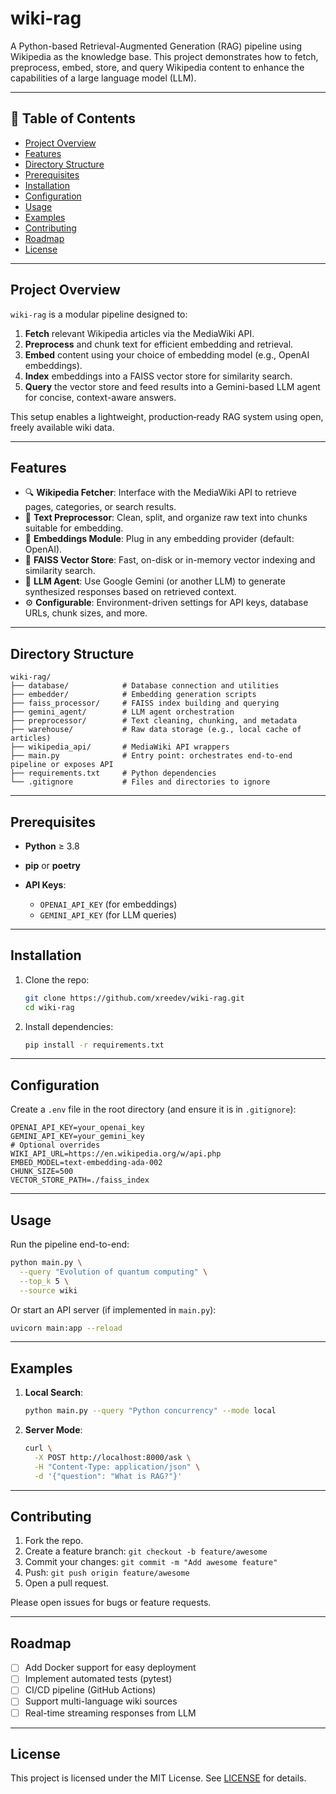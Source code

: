# wiki-rag

A Python-based Retrieval-Augmented Generation (RAG) pipeline using Wikipedia as the knowledge base. This project demonstrates how to fetch, preprocess, embed, store, and query Wikipedia content to enhance the capabilities of a large language model (LLM).

---

## 🧩 Table of Contents

* [Project Overview](#project-overview)
* [Features](#features)
* [Directory Structure](#directory-structure)
* [Prerequisites](#prerequisites)
* [Installation](#installation)
* [Configuration](#configuration)
* [Usage](#usage)
* [Examples](#examples)
* [Contributing](#contributing)
* [Roadmap](#roadmap)
* [License](#license)

---

## Project Overview

`wiki-rag` is a modular pipeline designed to:

1. **Fetch** relevant Wikipedia articles via the MediaWiki API.
2. **Preprocess** and chunk text for efficient embedding and retrieval.
3. **Embed** content using your choice of embedding model (e.g., OpenAI embeddings).
4. **Index** embeddings into a FAISS vector store for similarity search.
5. **Query** the vector store and feed results into a Gemini-based LLM agent for concise, context-aware answers.

This setup enables a lightweight, production‑ready RAG system using open, freely available wiki data.

---

## Features

* 🔍 **Wikipedia Fetcher**: Interface with the MediaWiki API to retrieve pages, categories, or search results.
* 🔧 **Text Preprocessor**: Clean, split, and organize raw text into chunks suitable for embedding.
* 🔢 **Embeddings Module**: Plug in any embedding provider (default: OpenAI).
* 💾 **FAISS Vector Store**: Fast, on-disk or in-memory vector indexing and similarity search.
* 🤖 **LLM Agent**: Use Google Gemini (or another LLM) to generate synthesized responses based on retrieved context.
* ⚙️ **Configurable**: Environment-driven settings for API keys, database URLs, chunk sizes, and more.

---

## Directory Structure

```
wiki-rag/
├── database/            # Database connection and utilities
├── embedder/            # Embedding generation scripts
├── faiss_processor/     # FAISS index building and querying
├── gemini_agent/        # LLM agent orchestration
├── preprocessor/        # Text cleaning, chunking, and metadata
├── warehouse/           # Raw data storage (e.g., local cache of articles)
├── wikipedia_api/       # MediaWiki API wrappers
├── main.py              # Entry point: orchestrates end-to-end pipeline or exposes API
├── requirements.txt     # Python dependencies
└── .gitignore           # Files and directories to ignore
```

---

## Prerequisites

* **Python** ≥ 3.8
* **pip** or **poetry**
* **API Keys**:

  * `OPENAI_API_KEY` (for embeddings)
  * `GEMINI_API_KEY` (for LLM queries)

---

## Installation

1. Clone the repo:

   ```bash
   git clone https://github.com/xreedev/wiki-rag.git
   cd wiki-rag
   ```
2. Install dependencies:

   ```bash
   pip install -r requirements.txt
   ```

---

## Configuration

Create a `.env` file in the root directory (and ensure it is in `.gitignore`):

```env
OPENAI_API_KEY=your_openai_key
GEMINI_API_KEY=your_gemini_key
# Optional overrides
WIKI_API_URL=https://en.wikipedia.org/w/api.php
EMBED_MODEL=text-embedding-ada-002
CHUNK_SIZE=500
VECTOR_STORE_PATH=./faiss_index
```

---

## Usage

Run the pipeline end-to-end:

```bash
python main.py \
  --query "Evolution of quantum computing" \
  --top_k 5 \
  --source wiki
```

Or start an API server (if implemented in `main.py`):

```bash
uvicorn main:app --reload
```

---

## Examples

1. **Local Search**:

   ```bash
   python main.py --query "Python concurrency" --mode local
   ```
2. **Server Mode**:

   ```bash
   curl \
     -X POST http://localhost:8000/ask \
     -H "Content-Type: application/json" \
     -d '{"question": "What is RAG?"}'
   ```

---

## Contributing

1. Fork the repo.
2. Create a feature branch: `git checkout -b feature/awesome`
3. Commit your changes: `git commit -m "Add awesome feature"`
4. Push: `git push origin feature/awesome`
5. Open a pull request.

Please open issues for bugs or feature requests.

---

## Roadmap

* [ ] Add Docker support for easy deployment
* [ ] Implement automated tests (pytest)
* [ ] CI/CD pipeline (GitHub Actions)
* [ ] Support multi-language wiki sources
* [ ] Real-time streaming responses from LLM

---

## License

This project is licensed under the MIT License. See [LICENSE](LICENSE) for details.
